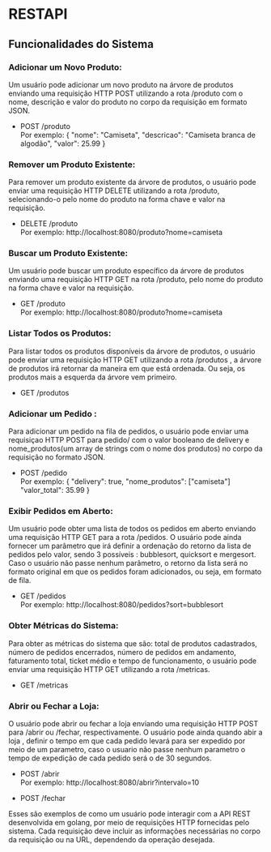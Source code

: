 # RESTAPI

## Funcionalidades do Sistema
### Adicionar um Novo Produto:
Um usuário pode adicionar um novo produto na árvore de produtos enviando uma requisição HTTP POST utilizando a rota /produto com o nome, descrição e valor do produto no corpo da requisição em formato JSON.
* POST /produto\
  Por exemplo:
{
    "nome": "Camiseta",
    "descricao": "Camiseta branca de algodão",
    "valor": 25.99
}

### Remover um Produto Existente:
Para remover um produto existente da árvore de produtos, o usuário pode enviar uma requisição HTTP DELETE utilizando a rota /produto, selecionando-o pelo nome do produto na forma chave e valor na requisição.
* DELETE /produto\
Por exemplo: http://localhost:8080/produto?nome=camiseta

### Buscar um Produto Existente:
Um usuário pode buscar um produto específico da árvore de produtos enviando uma requisição HTTP GET na rota /produto, pelo nome do produto na forma chave e valor na requisição.
* GET /produto\
Por exemplo: http://localhost:8080/produto?nome=camiseta

### Listar Todos os Produtos:
Para listar todos os produtos disponíveis da árvore de produtos, o usuário pode enviar uma requisição HTTP GET utilizando a rota /produtos , a árvore de produtos irá retornar da maneira em que está ordenada. Ou seja, os produtos mais a esquerda da árvore vem primeiro. 
* GET /produtos

### Adicionar um Pedido :
Para adicionar um pedido na fila de pedidos, o usuário pode enviar uma requisiçao HTTP
POST para pedido/ com o valor booleano de delivery e nome_produtos(um array de strings com o nome dos produtos) no corpo da requisição no formato JSON.
* POST /pedido\
Por exemplo:
{
    "delivery": true,
    "nome_produtos": ["camiseta"]
    "valor_total": 35.99
}

### Exibir Pedidos em Aberto:
Um usuário pode obter uma lista de todos os pedidos em aberto enviando uma requisição HTTP GET para a rota /pedidos. O usuário pode ainda fornecer um parâmetro que irá definir a ordenação do retorno da lista de pedidos pelo valor, sendo 3 possíveis : bubblesort, quicksort e mergesort. Caso o usuário não passe nenhum parâmetro, o retorno da lista será no formato original em que os pedidos foram adicionados, ou seja, em formato de fila.
* GET /pedidos\
  Por exemplo: http://localhost:8080/pedidos?sort=bubblesort

### Obter Métricas do Sistema:
Para obter as métricas do sistema que são: total de produtos cadastrados, número de pedidos encerrados, número de pedidos em andamento, faturamento total, ticket médio e tempo de funcionamento, o usuário pode enviar uma requisição HTTP GET utilizando a rota /metricas. 
* GET /metricas

### Abrir ou Fechar a Loja:
O usuário pode abrir ou fechar a loja enviando uma requisição HTTP POST para /abrir ou /fechar, respectivamente. O usuário pode ainda quando abir a loja , definir o tempo em que cada pedido levará para ser expedido por meio de um parametro, caso o usuario não passe nenhum parametro o tempo de expedição de cada pedido será o de 30 segundos.
* POST /abrir\
  Por exemplo: http://localhost:8080/abrir?intervalo=10

* POST /fechar

Esses são exemplos de como um usuário pode interagir com a API REST desenvolvida em golang, por meio de requisições HTTP fornecidas pelo sistema. Cada requisição deve incluir as informações necessárias no corpo da requisição ou na URL, dependendo da operação desejada.
